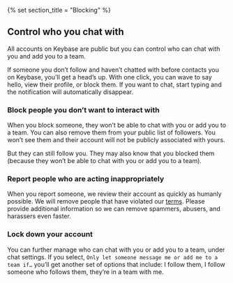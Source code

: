 {% set section_title = "Blocking" %}

## Control who you chat with
All accounts on Keybase are public but you can control who can chat with you and add you to a team.

If someone you don’t follow and haven’t chatted with before contacts you on Keybase, you’ll get a head’s up. With one click, you can wave to say hello, view their profile, or block them. If you want to chat, start typing and the notification will automatically disappear.

### Block people you don’t want to interact with
When you block someone, they won’t be able to chat with you or add you to a team. You can also remove them from your public list of followers. You won’t see them and their account will not be publicly associated with yours. 

But they can still follow you. They may also know that you blocked them (because they won’t be able to chat with you or add you to a team).

### Report people who are acting inappropriately
When you report someone, we review their account as quickly as humanly possible. We will remove people that have violated our [terms](https://keybase.io/docs/terms). Please provide additional information so we can remove spammers, abusers, and harassers even faster.

### Lock down your account
You can further manage who can chat with you or add you to a team, under chat settings. If you select, ``Only let someone message me or add me to a team if…`` you’ll get another set of options that include: I follow them, I follow someone who follows them, they’re in a team with me.

